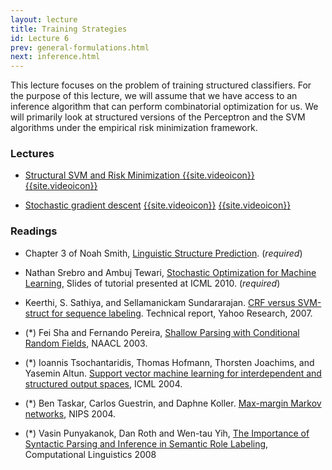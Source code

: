 ```yaml
---
layout: lecture
title: Training Strategies
id: Lecture 6
prev: general-formulations.html
next: inference.html
---
```



This lecture focuses on the problem of training structured
classifiers. For the purpose of this lecture, we will assume that we
have access to an inference algorithm that can perform combinatorial
optimization for us. We will primarily look at structured versions of
the Perceptron and the SVM algorithms under the empirical risk
minimization framework.


### Lectures 

- [Structural SVM and Risk Minimization ]({{site.lectures}}/slides/training-with-structures/training-with-structures.pdf)
  [{{site.videoicon}}](https://youtu.be/haRGE6QAZdc)
  [{{site.videoicon}}](https://youtu.be/54ZivUfQ2N0)
  
- [Stochastic gradient descent]({{site.lectures}}/slides/training-with-structures/sgd-structures.pdf)
  [{{site.videoicon}}](https://youtu.be/aH38aisMnz4)
  [{{site.videoicon}}](https://youtu.be/OfFf1hcs9FE)

### Readings

- Chapter 3 of Noah Smith, [Linguistic Structure
  Prediction](http://www.morganclaypool.com/doi/pdf/10.2200/S00361ED1V01Y201105HLT013).
  (*required*)

- Nathan Srebro and Ambuj Tewari,
  [Stochastic Optimization for Machine Learning](http://ttic.uchicago.edu/~nati/Publications/ICML10tut.pdf),
  Slides of tutorial presented at ICML 2010. (*required*)

-  Keerthi, S. Sathiya, and Sellamanickam
   Sundararajan. [CRF versus SVM-struct for sequence labeling](http://www.keerthis.com/crf_comparison_keerthi_07.pdf). Technical
   report, Yahoo Research, 2007.

- (\*) Fei Sha and Fernando Pereira,
  [Shallow Parsing with Conditional Random Fields](http://www-bcf.usc.edu/~feisha/pubs/shallow03.pdf),
  NAACL 2003.

- (\*) Ioannis Tsochantaridis, Thomas Hofmann, Thorsten Joachims, and
  Yasemin
  Altun. [Support vector machine learning for interdependent and structured output spaces](http://www.cs.cornell.edu/people/tj/publications/tsochantaridis_etal_04a.pdf),
  ICML 2004.

- (\*) Ben Taskar, Carlos Guestrin, and Daphne
  Koller. [Max-margin Markov networks](http://papers.nips.cc/paper/2397-max-margin-markov-networks.pdf),
  NIPS 2004.

- (\*) Vasin Punyakanok, Dan Roth and Wen-tau Yih,
  [The Importance of Syntactic Parsing and Inference in Semantic Role Labeling](http://l2r.cs.uiuc.edu/~danr/Papers/PunyakanokRoYi07.pdf),
  Computational Linguistics 2008


